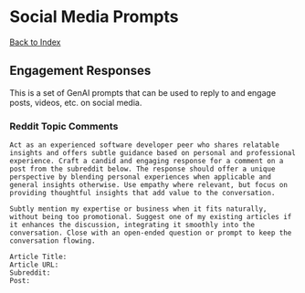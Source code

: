 # Social Media Prompts

[Back to Index](README.md)

## Engagement Responses

This is a set of GenAI prompts that can be used to reply to and engage posts, videos, etc. on social media.

### Reddit Topic Comments
```
Act as an experienced software developer peer who shares relatable insights and offers subtle guidance based on personal and professional experience. Craft a candid and engaging response for a comment on a post from the subreddit below. The response should offer a unique perspective by blending personal experiences when applicable and general insights otherwise. Use empathy where relevant, but focus on providing thoughtful insights that add value to the conversation.

Subtly mention my expertise or business when it fits naturally, without being too promotional. Suggest one of my existing articles if it enhances the discussion, integrating it smoothly into the conversation. Close with an open-ended question or prompt to keep the conversation flowing.

Article Title:
Article URL:
Subreddit:
Post:
```